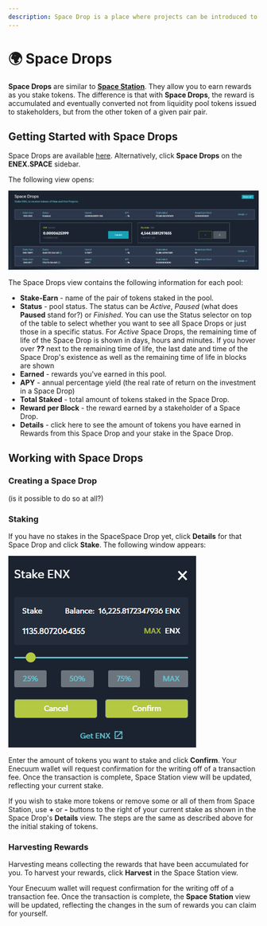 ```yaml
---
description: Space Drop is a place where projects can be introduced to the community
---
```


# 🌍 Space Drops

**Space Drops** are similar to [**Space Station**](station-not-ready.md). They allow you to earn rewards as you stake tokens. The difference is that with **Space Drops**, the reward is accumulated and eventually converted not from liquidity pool tokens issued to stakeholders, but from the other token of a given pair pair.

## Getting Started with Space Drops

Space Drops are available [here](https://dev.enex.space/#!action=space-drops). Alternatively, click **Space Drops** on the **ENEX.SPACE** sidebar.

The following view opens:

![space drop overview](../.gitbook/assets/space-drops-overview.png)

The Space Drops view contains the following information for each pool:

* **Stake-Earn** - name of the pair of tokens staked in the pool.
* **Status** - pool status. The status can be _Active_, _Paused_ (what does **Paused** stand for?) or _Finished_. You can use the Status selector on top of the table to select whether you want to see all Space Drops or just those in a specific status. For _Active_ Space Drops, the remaining time of life of the Space Drop is shown in days, hours and minutes. If you hover over **??** next to the remaining time of life, the last date and time of the Space Drop's existence as well as the remaining time of life in blocks are shown
* **Earned** - rewards you've earned in this pool.
* **APY** - annual percentage yield (the real rate of return on the investment in a Space Drop)
* **Total Staked** - total amount of tokens staked in the Space Drop.
* **Reward per Block** - the reward earned by a stakeholder of a Space Drop.
* **Details** - click here to see the amount of tokens you have earned in Rewards from this Space Drop and your stake in the Space Drop.

## Working with Space Drops

### Creating a Space Drop

(is it possible to do so at all?)

### Staking&#x20;

If you have no stakes in the SpaceSpace Drop yet, click **Details** for that Space Drop and click **Stake**. The following window appears:

![space drop staking](../.gitbook/assets/space-drops-staking.png)

Enter the amount of tokens you want to stake and click **Confirm**. Your Enecuum wallet will request confirmation for the writing off of a transaction fee. Once the transaction is complete, Space Station view will be updated, reflecting your current stake.

If you wish to stake more tokens or remove some or all of them from Space Station, use **+** or **-** buttons to the right of your current stake as shown in the Space Drop's **Details** view. The steps are the same as described above for the initial staking of tokens.

### Harvesting Rewards

Harvesting means collecting the rewards that have been accumulated for you. To harvest your rewards, click **Harvest** in the Space Station view.

Your Enecuum wallet will request confirmation for the writing off of a transaction fee. Once the transaction is complete, the **Space Station** view will be updated, reflecting the changes in the sum of rewards you can claim for yourself.
